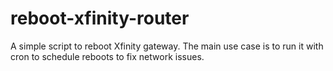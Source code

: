 # reboot-xfinity-router

A simple script to reboot Xfinity gateway. The main use case is to run it with
cron to schedule reboots to fix network issues.

